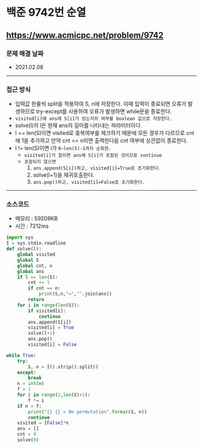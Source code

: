 # 백준 9742번 순열
https://www.acmicpc.net/problem/9742
---

### 문제 해결 날짜
- 2021.02.08
---

### 접근 방식
- 입력값 한줄씩 split을 적용하여 S, n에 저장한다. 이때 입력이 종료되면 오류가 발생하므로 try-except를 사용하여 오류가 발생하면 while문을 종료한다.
- ```visited[i]에 ans에 S[i]가 있는지의 여부를 boolean 값으로 저장한다.```
- solve(l)의 l은 현재 ans의 길이를 나타내는 파라미터이다.
- l == len(S)이면 visited로 중복여부를 체크하기 때문에 모든 경우가 다르므로 cnt에 1을 추가하고 만약 cnt == n이면 출력한다음 cnt 여부에 상관없이 종료한다.
- l != len(S)이면 i가 ```0~len(S)-1까지 순회한.```
    + ```visited[i]가 참이면 ans에 S[i]가 포함된 것이므로 continue ```
    + ```포함되지 않으면```
        1. ```ans.append(S[i])하고, visited[i]=True로 초기화한다.```
        2. solve(l+1)을 재귀호출한다.
        3. ```ans.pop()하고, visited[i]=False로 초기화한다.```
---

### 소스코드
- 메모리 : 59208KB
- 시간 : 7212ms
```Python
import sys
I = sys.stdin.readline
def solve(l):
    global visited
    global S
    global cnt, n
    global ans
    if l == len(S):
        cnt += 1
        if cnt == n:
            print(S,n,"=","".join(ans))
        return
    for i in range(len(S)):
        if visited[i]:
            continue
        ans.append(S[i])
        visited[i] = True
        solve(l+1)
        ans.pop()
        visited[i] = False

while True:
    try:
        S, n = I().strip().split()
    except:
        break
    n = int(n)
    f = 1
    for i in range(2,len(S)+1):
        f *= i
    if n > f:
        print("{} {} = No permutation".format(S, n))
        continue
    visited = [False]*n
    ans = []
    cnt = 0
    solve(0)
```